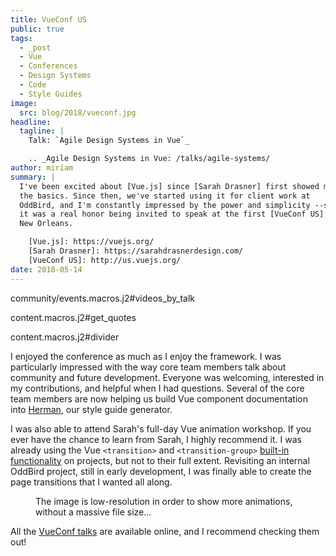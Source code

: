 ```yaml
---
title: VueConf US
public: true
tags:
  - _post
  - Vue
  - Conferences
  - Design Systems
  - Code
  - Style Guides
image:
  src: blog/2018/vueconf.jpg
headline:
  tagline: |
    Talk: `Agile Design Systems in Vue`_

    .. _Agile Design Systems in Vue: /talks/agile-systems/
author: miriam
summary: |
  I've been excited about [Vue.js] since [Sarah Drasner] first showed me
  the basics. Since then, we've started using it for client work at
  OddBird, and I'm constantly impressed by the power and simplicity --so
  it was a real honor being invited to speak at the first [VueConf US] in
  New Orleans.

    [Vue.js]: https://vuejs.org/
    [Sarah Drasner]: https://sarahdrasnerdesign.com/
    [VueConf US]: http://us.vuejs.org/
date: 2018-05-14
---
```


community/events.macros.j2\#videos\_by\_talk

content.macros.j2\#get\_quotes

content.macros.j2\#divider

I enjoyed the conference as much as I enjoy the framework. I was
particularly impressed with the way core team members talk about
community and future development. Everyone was welcoming, interested in
my contributions, and helpful when I had questions. Several of the core
team members are now helping us build Vue component documentation into
[Herman], our style guide generator.

I was also able to attend Sarah's full-day Vue animation workshop. If
you ever have the chance to learn from Sarah, I highly recommend it. I
was already using the Vue `<transition>` and `<transition-group>`
[built-in functionality] on projects, but not to their full extent.
Revisiting an internal OddBird project, still in early development, I
was finally able to create the page transitions that I wanted all along.

<figure>
<img src="/static/images/blog/2018/oddbooks.gif" class="size-full img-border" alt="" /><figcaption>The image is low-resolution in order to show more animations, without a massive file size…</figcaption>
</figure>

All the [VueConf talks] are available online, and I recommend checking
them out!

  [Herman]: /herman/
  [built-in functionality]: https://vuejs.org/v2/guide/transitions.html
  [VueConf talks]: https://www.vuemastery.com/vueconf
